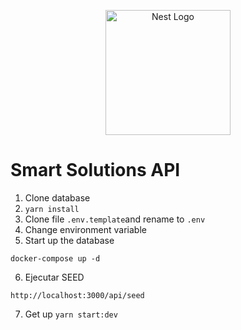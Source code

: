 <p align="center">
  <a href="http://nestjs.com/" target="blank"><img src="https://nestjs.com/img/logo-small.svg" width="200" alt="Nest Logo" /></a>
</p>

# Smart Solutions API

1. Clone database
2. `yarn install`
3. Clone file `.env.template`and rename to `.env`
4. Change environment variable
5. Start up the database

```
docker-compose up -d
```

6. Ejecutar SEED

```
http://localhost:3000/api/seed
```

7. Get up `yarn start:dev`
